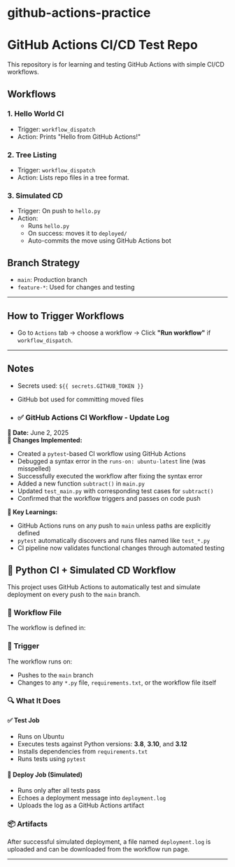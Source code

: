 # github-actions-practice
# GitHub Actions CI/CD Test Repo

This repository is for learning and testing GitHub Actions with simple CI/CD workflows.

## Workflows

### 1. Hello World CI
- Trigger: `workflow_dispatch`
- Action: Prints "Hello from GitHub Actions!"

### 2. Tree Listing
- Trigger: `workflow_dispatch`
- Action: Lists repo files in a tree format.

### 3. Simulated CD
- Trigger: On push to `hello.py`
- Action:
  - Runs `hello.py`
  - On success: moves it to `deployed/`
  - Auto-commits the move using GitHub Actions bot

## Branch Strategy

- `main`: Production branch
- `feature-*`: Used for changes and testing

---

## How to Trigger Workflows

- Go to `Actions` tab → choose a workflow → Click **"Run workflow"** if `workflow_dispatch`.

---

## Notes

- Secrets used: `${{ secrets.GITHUB_TOKEN }}`
- GitHub bot used for committing moved files

- ### ✅ GitHub Actions CI Workflow - Update Log

**📅 Date:** June 2, 2025  
**🔧 Changes Implemented:**
- Created a `pytest`-based CI workflow using GitHub Actions
- Debugged a syntax error in the `runs-on: ubuntu-latest` line (was misspelled)
- Successfully executed the workflow after fixing the syntax error
- Added a new function `subtract()` in `main.py`
- Updated `test_main.py` with corresponding test cases for `subtract()`
- Confirmed that the workflow triggers and passes on code push

**🧠 Key Learnings:**
- GitHub Actions runs on any push to `main` unless paths are explicitly defined
- `pytest` automatically discovers and runs files named like `test_*.py`
- CI pipeline now validates functional changes through automated testing

## 🧪 Python CI + Simulated CD Workflow

This project uses GitHub Actions to automatically test and simulate deployment on every push to the `main` branch.

### 📂 Workflow File
The workflow is defined in:


### 🚀 Trigger

The workflow runs on:
- Pushes to the `main` branch
- Changes to any `*.py` file, `requirements.txt`, or the workflow file itself

### 🔍 What It Does

#### ✅ Test Job
- Runs on Ubuntu
- Executes tests against Python versions: **3.8**, **3.10**, and **3.12**
- Installs dependencies from `requirements.txt`
- Runs tests using `pytest`

#### 🚀 Deploy Job (Simulated)
- Runs only after all tests pass
- Echoes a deployment message into `deployment.log`
- Uploads the log as a GitHub Actions artifact

### 📦 Artifacts
After successful simulated deployment, a file named `deployment.log` is uploaded and can be downloaded from the workflow run page.

---




